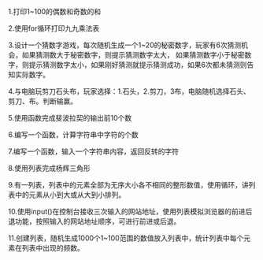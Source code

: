 1.打印1~100的偶数和奇数的和

2.使用for循环打印九九乘法表

3.设计一个猜数字游戏，每次随机生成一个1~20的秘密数字，玩家有6次猜测机会，如果猜测数大于秘密数字，则提示猜测数字太大，
  如果猜测数字小于秘密数字，则提示猜测数字太小，如果刚好猜测就提示猜测成功，如果6次都未猜测则告知实际数字。


4.与电脑玩剪刀石头布，玩家选择：1.石头，2.剪刀，3布，电脑随机选择石头、剪刀、布。判断输赢。

5.使用函数完成斐波拉契的输出前10个数

6.编写一个函数，计算字符串中字符的个数

7.编写一个函数，输入一个字符串内容，返回反转的字符

8.使用列表完成杨辉三角形

9.有一列表，列表中的元素全部为无序大小各不相同的整形数值，使用循环，讲列表中的元素从小到大或从大到小排列。

10.使用input()在控制台接收三次输入的网站地址，使用列表模拟浏览器的前进后退功能，按照输入的网站地址顺序，可进行前进或后退。

11.创建列表，随机生成1000个1~100范围的数值放入列表中，统计列表中每个元素在列表中出现的频数。